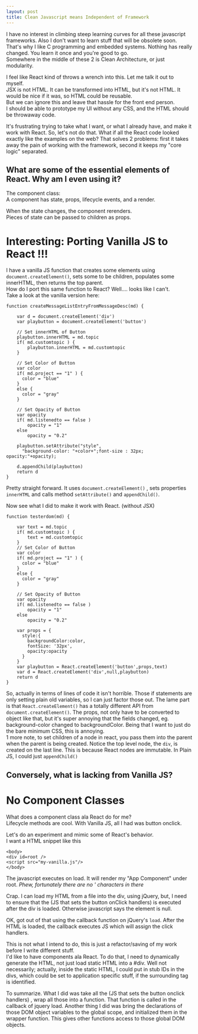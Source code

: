 ```yaml
---
layout: post
title: Clean Javascript means Independent of Framework
---
```

I have no interest in climbing steep learning curves for all these javascript frameworks.  Also I don't want to learn stuff that will be obsolete soon.  
That's why I like C programming and embedded systems.  Nothing has really changed.  You learn it once and you're good to go.  
Somewhere in the middle of these 2 is Clean Architecture, or just modularity.  
  
I feel like React kind of throws a wrench into this.  Let me talk it out to myself.  
JSX is not HTML.  It can be transformed into HTML, but it's not HTML.  It would be nice if it was, so HTML could be reusable.  
But we can ignore this and leave that hassle for the front end person.  
I should be able to prototype my UI without any CSS, and the HTML should be throwaway code.  
  
It's frustrating trying to take what I want, or what I already have, and make it work with React.  So, let's not do that.  What if all the React code looked exactly like the examples on the web?  That solves 2 problems:  first it takes away the pain of working with the framework, second it keeps my "core logic" separated.  
  
## What are some of the essential elements of React.  Why am I even using it?
The component class:  
A component has state, props, lifecycle events, and a render.  
  
When the state changes, the component rerenders.  
Pieces of state can be passed to children as props.  

# Interesting:  Porting Vanilla JS to React !!!
I have a vanilla JS function that creates some elements using `document.createElement()`, sets some to be children, populates some innerHTML, then returns the top parent.  
How do I port this same function to React?  Well.... looks like I can't.  
Take a look at the vanilla version here:
```
function createMessageListEntryFromMessageDesc(md) {

    var d = document.createElement('div')
    var playbutton = document.createElement('button')

    // Set innerHTML of Button
    playbutton.innerHTML = md.topic
    if( md.customtopic ) {
        playbutton.innerHTML = md.customtopic
    }

    // Set Color of Button
    var color
    if( md.project == "1" ) {
      color = "blue"
    }
    else {
      color = "gray"
    }

    // Set Opacity of Button
    var opacity
    if( md.listenedto == false )
        opacity = "1"
    else
        opacity = "0.2"

    playbutton.setAttribute("style",
      "background-color: "+color+";font-size : 32px; opacity:"+opacity);

    d.appendChild(playbutton)
    return d
}
```
  
Pretty straight forward.  It uses `document.createElement()` , sets properties `innerHTML` and calls method `setAttribute()` and `appendChild()`.  
  
Now see what I did to make it work with React.  (without JSX)
```
function testerdom(md) {

    var text = md.topic
    if( md.customtopic ) {
        text = md.customtopic
    }
    // Set Color of Button
    var color
    if( md.project == "1" ) {
      color = "blue"
    }
    else {
      color = "gray"
    }

    // Set Opacity of Button
    var opacity
    if( md.listenedto == false )
        opacity = "1"
    else
        opacity = "0.2"

    var props = {
      style:{
        backgroundColor:color,
        fontSize: '32px',
        opacity:opacity
      }
    }
    var playbutton = React.createElement('button',props,text)
    var d = React.createElement('div',null,playbutton)
    return d
}
```
  
So, actually in terms of lines of code it isn't horrible.  Those if statements are only setting plain old variables, so I can just factor those out.  The lame part is that `React.createElement()` has a totally different API from `document.createElement()`.  The props, not only have to be converted to object like that, but it's super annoying that the fields changed, eg. background-color changed to backgroundColor.  Being that I want to just do the bare minimum CSS, this is annoying.  
1 more note, to set children of a node in react, you pass them into the parent when the parent is being created.  Notice the top level node, the `div`, is created on the last line.  This is because React nodes are immutable.  In Plain JS, I could just `appendChild()`
  
## Conversely, what is lacking from Vanilla JS?

# No Component Classes
What does a component class ala React do for me?  
Lifecycle methods are cool.  With Vanilla JS, all I had was button onclick.  

Let's do an experiment and mimic some of React's behavior.  
I want a HTML snippet like this
```
<body>
<div id=root />
<script src="my-vanilla.js"/>
</body>
```
The javascript executes on load.  It will render my "App Component" under root.
*Phew, fortunately there are no ' characters in there*
  
Crap.  I can load my HTML from a file into the div, using jQuery, but, I need to ensure that the (JS that sets the button onClick handlers) is executed after the div is loaded.  Otherwise javascript says the element is null.  
  
OK, got out of that using the callback function on jQuery's `load`.  After the HTML is loaded, the callback executes JS which will assign the click handlers.
  
This is not what I intend to do, this is just a refactor/saving of my work before I write different stuff.  
I'd like to have components ala React.  To do that, I need to dynamically generate the HTML, not just load static HTML into a #div.  Well not necessarily; actually, inside the static HTML, I could put in stub IDs in the divs, which could be set to application specific stuff, if the surrounding tag is identified.
  
To summarize.  What I did was take all the (JS that sets the button onclick handlers) , wrap all those into a function.  That function is called in the callback of jquery load.  Another thing I did was bring the declarations of those DOM object variables to the global scope, and initialized them in the wrapper function.  This gives other functions access to those global DOM objects.

